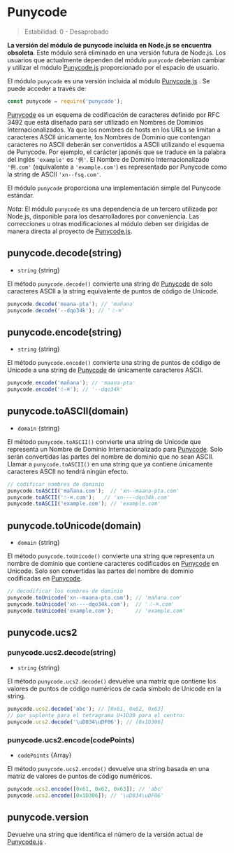 # Punycode

<!-- YAML
changes:

  - version: v7.0.0
    pr-url: https://github.com/nodejs/node/pull/7941
    description: Accessing this module will now emit a deprecation warning.
-->

<!--introduced_in=v0.10.0-->

> Estabilidad: 0 - Desaprobado

**La versión del módulo de punycode incluida en Node.js se encuentra obsoleta**. Este módulo será eliminado en una versión futura de Node.js. Los usuarios que actualmente dependen del módulo `punycode` deberían cambiar y utilizar el módulo [Punycode.js](https://mths.be/punycode) proporcionado por el espacio de usuario.

El módulo `punycode` es una versión incluida al módulo [Punycode.js](https://mths.be/punycode) . Se puede acceder a través de:

```js
const punycode = require('punycode');
```

[Punycode](https://tools.ietf.org/html/rfc3492) es un esquema de codificación de caracteres definido por RFC 3492 que está diseñado para ser utilizado en Nombres de Dominios Internacionalizados. Ya que los nombres de hosts en los URLs se limitan a caracteres ASCII únicamente, los Nombres de Dominio que contengan caracteres no ASCII deberán ser convertidos a ASCII utilizando el esquema de Punycode. Por ejemplo, el carácter japonés que se traduce en la palabra del inglés `'example'` es `'例'`. El Nombre de Dominio Internacionalizado `'例.com'` (equivalente a `'example.com'`) es representado por Punycode como la string de ASCII `'xn--fsq.com'`.

El módulo `punycode` proporciona una implementación simple del Punycode estándar.

*Nota*: El módulo `punycode` es una dependencia de un tercero utilizada por Node.js, disponible para los desarrolladores por conveniencia. Las correcciones u otras modificaciones al módulo deben ser dirigidas de manera directa al proyecto de [Punycode.js](https://mths.be/punycode).

## punycode.decode(string)

<!-- YAML
added: v0.5.1
-->

* `string` {string}

El método `punycode.decode()` convierte una string de [Punycode](https://tools.ietf.org/html/rfc3492) de solo caracteres ASCII a la string equivalente de puntos de código de Unicode.

```js
punycode.decode('maana-pta'); // 'mañana'
punycode.decode('--dqo34k'); // '☃-⌘'
```

## punycode.encode(string)

<!-- YAML
added: v0.5.1
-->

* `string` {string}

El método `punycode.encode()` convierte una string de puntos de código de Unicode a una string de [Punycode](https://tools.ietf.org/html/rfc3492) de únicamente caracteres ASCII.

```js
punycode.encode('mañana'); // 'maana-pta'
punycode.encode('☃-⌘'); // '--dqo34k'
```

## punycode.toASCII(domain)

<!-- YAML
added: v0.6.1
-->

* `domain` {string}

El método `punycode.toASCII()` convierte una string de Unicode que representa un Nombre de Dominio Internacionalizado para [Punycode](https://tools.ietf.org/html/rfc3492). Solo serán convertidas las partes del nombre de dominio que no sean ASCII. Llamar a `punycode.toASCII()` en una string que ya contiene únicamente caracteres ASCII no tendrá ningún efecto.

```js
// codificar nombres de dominio
punycode.toASCII('mañana.com');  // 'xn--maana-pta.com'
punycode.toASCII('☃-⌘.com');   // 'xn----dqo34k.com'
punycode.toASCII('example.com'); // 'example.com'
```

## punycode.toUnicode(domain)

<!-- YAML
added: v0.6.1
-->

* `domain` {string}

El método `punycode.toUnicode()` convierte una string que representa un nombre de dominio que contiene caracteres codificados en [Punycode](https://tools.ietf.org/html/rfc3492) en Unicode. Solo son convertidas las partes del nombre de dominio codificadas en [Punycode](https://tools.ietf.org/html/rfc3492).

```js
// decodificar los nombres de dominio
punycode.toUnicode('xn--maana-pta.com'); // 'mañana.com'
punycode.toUnicode('xn----dqo34k.com');  // '☃-⌘.com'
punycode.toUnicode('example.com');       // 'example.com'
```

## punycode.ucs2

<!-- YAML
added: v0.7.0
-->

### punycode.ucs2.decode(string)

<!-- YAML
added: v0.7.0
-->

* `string` {string}

El método `punycode.ucs2.decode()` devuelve una matriz que contiene los valores de puntos de código numéricos de cada símbolo de Unicode en la string.

```js
punycode.ucs2.decode('abc'); // [0x61, 0x62, 0x63]
// par suplente para el tetragrama U+1D30 para el centro:
punycode.ucs2.decode('\uD834\uDF06'); // [0x1D306]
```

### punycode.ucs2.encode(codePoints)

<!-- YAML
added: v0.7.0
-->

* `codePoints` {Array}

El método `punycode.ucs2.encode()` devuelve una string basada en una matriz de valores de puntos de código numéricos.

```js
punycode.ucs2.encode([0x61, 0x62, 0x63]); // 'abc'
punycode.ucs2.encode([0x1D306]); // '\uD834\uDF06'
```

## punycode.version

<!-- YAML
added: v0.6.1
-->

Devuelve una string que identifica el número de la versión actual de [Punycode.js](https://mths.be/punycode) .